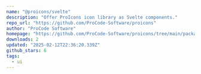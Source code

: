 ```yaml
---
name: "@proicons/svelte"
description: "Offer ProIcons icon library as Svelte components."
repo_url: "https://github.com/ProCode-Software/proicons"
author: "ProCode Software"
homepage: "https://github.com/ProCode-Software/proicons/tree/main/packages/proicons-svelte"
downloads: 2
updated: "2025-02-12T22:36:20.339Z"
github_stars: 6
tags: 
  - ui
---
```

